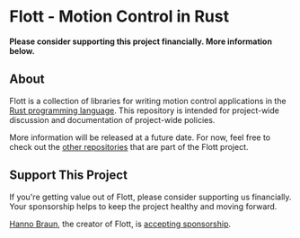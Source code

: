 # Flott - Motion Control in Rust

**Please consider supporting this project financially. More information below.**

## About

Flott is a collection of libraries for writing motion control applications in the [Rust programming language][Rust]. This repository is intended for project-wide discussion and documentation of project-wide policies.

More information will be released at a future date. For now, feel free to check out the [other repositories][Flott] that are part of the Flott project.

## Support This Project

If you're getting value out of Flott, please consider supporting us financially. Your sponsorship helps to keep the project healthy and moving forward.

[Hanno Braun], the creator of Flott, is [accepting sponsorship](https://github.com/sponsors/hannobraun).

[Rust]: https://www.rust-lang.org/
[Flott]: https://github.com/flott-motion
[Hanno Braun]: https://github.com/hannobraun
